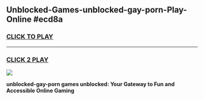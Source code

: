 
## Unblocked-Games-unblocked-gay-porn-Play-Online #ecd8a
<h3>
<a href="https://news.freeplayer.one?title=unblocked-gay-porn&ref=3">CLICK TO PLAY</a></h3>
<hr>

<h3>
<a href="https://news.freeplayer.one?title=unblocked-gay-porn&ref=3">CLICK 2 PLAY</a>
  
</h3>

<a href="https://news.freeplayer.one?title=unblocked-gay-porn&ref=3"><img src="https://clearcache.store/games.png"></a>


**unblocked-gay-porn games unblocked: Your Gateway to Fun and Accessible Online Gaming**
